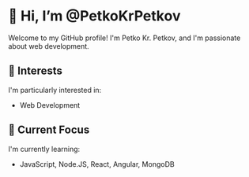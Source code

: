 # 👋 Hi, I’m @PetkoKrPetkov

Welcome to my GitHub profile! I'm Petko Kr. Petkov, and I'm passionate about web development.

## 👀 Interests

I'm particularly interested in:

- Web Development

## 🌱 Current Focus

I'm currently learning:

- JavaScript, Node.JS, React, Angular, MongoDB

